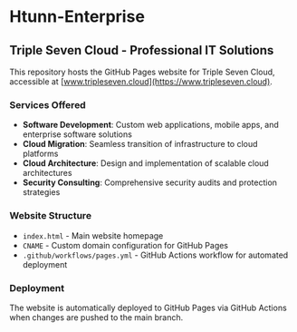 # Htunn-Enterprise

## Triple Seven Cloud - Professional IT Solutions

This repository hosts the GitHub Pages website for Triple Seven Cloud, accessible at [www.tripleseven.cloud](https://www.tripleseven.cloud).

### Services Offered

- **Software Development**: Custom web applications, mobile apps, and enterprise software solutions
- **Cloud Migration**: Seamless transition of infrastructure to cloud platforms  
- **Cloud Architecture**: Design and implementation of scalable cloud architectures
- **Security Consulting**: Comprehensive security audits and protection strategies

### Website Structure

- `index.html` - Main website homepage
- `CNAME` - Custom domain configuration for GitHub Pages
- `.github/workflows/pages.yml` - GitHub Actions workflow for automated deployment

### Deployment

The website is automatically deployed to GitHub Pages via GitHub Actions when changes are pushed to the main branch.
